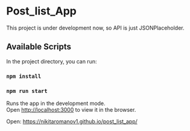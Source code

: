 # Post_list_App

This project is under development now, so API is just JSONPlaceholder.




## Available Scripts

In the project directory, you can run:
### `npm install`
### `npm run start`

Runs the app in the development mode.\
Open [http://localhost:3000](http://localhost:3000) to view it in the browser.

Open: https://nikitaromanov1.github.io/post_list_app/
